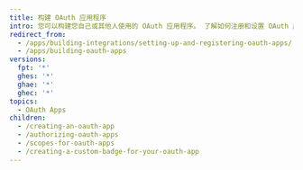 ```yaml
---
title: 构建 OAuth 应用程序
intro: 您可以构建您自己或其他人使用的 OAuth 应用程序。 了解如何注册和设置 OAuth 应用程序的权限及身份验证选项。
redirect_from:
  - /apps/building-integrations/setting-up-and-registering-oauth-apps/
  - /apps/building-oauth-apps
versions:
  fpt: '*'
  ghes: '*'
  ghae: '*'
  ghec: '*'
topics:
  - OAuth Apps
children:
  - /creating-an-oauth-app
  - /authorizing-oauth-apps
  - /scopes-for-oauth-apps
  - /creating-a-custom-badge-for-your-oauth-app
---
```


